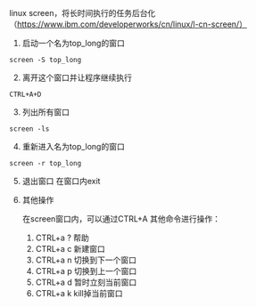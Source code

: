 linux screen，将长时间执行的任务后台化（https://www.ibm.com/developerworks/cn/linux/l-cn-screen/）

1. 启动一个名为top_long的窗口
```console
screen -S top_long
```

2. 离开这个窗口并让程序继续执行
```shell
CTRL+A+D
```

3. 列出所有窗口
```shell
screen -ls
```

4. 重新进入名为top_long的窗口
```shell
screen -r top_long
```

5. 退出窗口
    在窗口内exit

6. 其他操作
    
    在screen窗口内，可以通过CTRL+A 其他命令进行操作：
    1. CTRL+a ? 帮助
    2. CTRL+a c 新建窗口
    3. CTRL+a n 切换到下一个窗口
    4. CTRL+a p 切换到上一个窗口
    5. CTRL+a d 暂时立刻当前窗口
    6. CTRL+a k kill掉当前窗口
